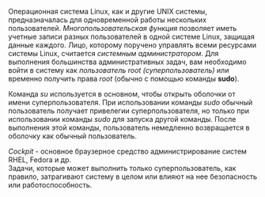 Операционная система Linux, как и другие UNIX системы, предназначалась для одновременной работы нескольких пользователей. _Многопользовательская функция_ позволяет иметь учетные записи разных пользователей в одной системе Linux, защищая данные каждого. Лицо, которому поручено управлять всеми ресурсами системы Linux, считается _системным администратором_. Для выполнения большинства административных задач, вам необходимо войти в систему как _пользователь root (суперпользователь)_ или временно получить права _root_ (обычно с помощью команды **sudo**).  
  
Команда _su_ используется в основном, чтобы открыть оболочки от имени суперпользователя. При использовании команды _sudo_ обычный пользователь получает привелегии суперпользователя, но только при использовании команды _sudo_ для запуска другой команды. После выполнения этой команды, пользователь немедленно возвращается в оболочку как обычный пользователь.  
  
_Cockpit_ - основное браузерное средство администрирование систем RHEL, Fedora и др.  
Задачи, которые может выполнить только суперпользователь, как правило, затрагивают систему в целом или влияют на нее безопасность или работоспособность.  
  
